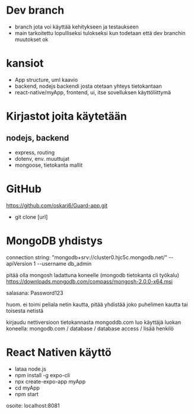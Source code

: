 # Dev branch
- branch jota voi käyttää kehitykseen ja testaukseen
- main tarkoitettu lopulliseksi tulokseksi kun todetaan että dev branchin muutokset ok
# kansiot
- App structure, uml kaavio
- backend, nodejs backendi josta otetaan yhteys tietokantaan
- react-native/myApp, frontend, ui, itse sovelluksen käyttöliittymä
   
# Kirjastot joita käytetään

## nodejs, backend

- express, routing
- dotenv, env. muuttujat
- mongoose, tietokanta mallit

# GitHub

https://github.com/oskari6/Guard-app.git

- git clone [url]

# MongoDB yhdistys

connection string: "mongodb+srv://cluster0.hjc5c.mongodb.net/" --apiVersion 1 --username db_admin

pitää olla mongosh ladattuna koneelle (mongodb tietokanta cli työkalu) https://downloads.mongodb.com/compass/mongosh-2.0.0-x64.msi

salasana: Password123

huom. ei toimi peliala netin kautta, pitää yhdistää joko puhelimen kautta tai toisesta netistä

kirjaudu nettiversioon tietokannasta
mongoddb.com
luo käyttäjä
luokan koneella: mongodb.com / database / database access / lisää henkilö

# React Nativen käyttö

- lataa node.js
- npm install -g expo-cli
- npx create-expo-app myApp
- cd myApp
- npm start

osoite: localhost:8081

